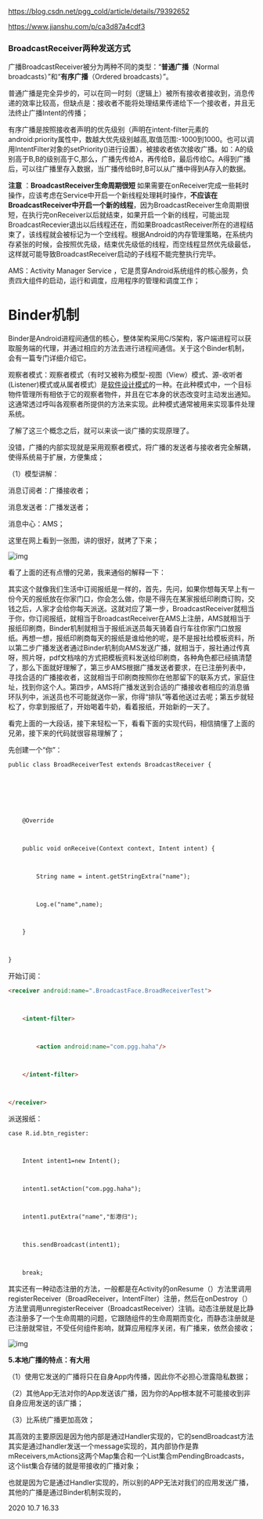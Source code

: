 https://blog.csdn.net/pgg_cold/article/details/79392652

https://www.jianshu.com/p/ca3d87a4cdf3

### BroadcastReceiver两种发送方式

广播BroadcastReceiver被分为两种不同的类型：“**普通广播**（Normal broadcasts）”和“**有序广播**（Ordered broadcasts）”。

普通广播是完全异步的，可以在同一时刻（逻辑上）被所有接收者接收到，消息传递的效率比较高，但缺点是：接收者不能将处理结果传递给下一个接收者，并且无法终止广播Intent的传播；

有序广播是按照接收者声明的优先级别（声明在intent-filter元素的android:priority属性中，数越大优先级别越高,取值范围:-1000到1000。也可以调用IntentFilter对象的setPriority()进行设置），被接收者依次接收广播。如：A的级别高于B,B的级别高于C,那么，广播先传给A，再传给B，最后传给C。A得到广播后，可以往广播里存入数据，当广播传给B时,B可以从广播中得到A存入的数据。

**注意** ：**BroadcastReceiver生命周期很短**
如果需要在onReceiver完成一些耗时操作，应该考虑在Service中开启一个新线程处理耗时操作，**不应该在BroadcastReceiver中开启一个新的线程**，因为BroadcastReceiver生命周期很短，在执行完onReceiver以后就结束，如果开启一个新的线程，可能出现BroadcastRecevier退出以后线程还在，而如果BroadcastReceiver所在的进程结束了，该线程就会被标记为一个空线程。根据Android的内存管理策略，在系统内存紧张的时候，会按照优先级，结束优先级低的线程，而空线程显然优先级最低，这样就可能导致BroadcastReceiver启动的子线程不能完整执行完毕。

AMS：Activity Manager Service ，它是贯穿Android系统组件的核心服务，负责四大组件的启动，运行和调度，应用程序的管理和调度工作；

# Binder机制

Binder是Android进程间通信的核心，整体架构采用C/S架构，客户端进程可以获取服务端的代理，并通过相应的方法去进行进程间通信。关于这个Binder机制，会有一篇专门详细介绍它。

观察者模式：观察者模式（有时又被称为模型-视图（View）模式、源-收听者(Listener)模式或从属者模式）是[软件设计模式](https://baike.baidu.com/item/软件设计模式)的一种。在此种模式中，一个目标物件管理所有相依于它的观察者物件，并且在它本身的状态改变时主动发出通知。这通常透过呼叫各观察者所提供的方法来实现。此种模式通常被用来实现事件处理系统。

了解了这三个概念之后，就可以来谈一谈广播的实现原理了。

没错，广播的内部实现就是采用观察者模式，将广播的发送者与接收者完全解耦，使得系统易于扩展，方便集成；

（1）模型讲解：

消息订阅者：广播接收者；

消息发送者：广播发送者；

消息中心：AMS；

这里在网上看到一张图，讲的很好，就拷了下来；

![img](https://img-blog.csdn.net/20180227204047918?watermark/2/text/aHR0cDovL2Jsb2cuY3Nkbi5uZXQvcGdnX2NvbGQ=/font/5a6L5L2T/fontsize/400/fill/I0JBQkFCMA==/dissolve/70)

看了上面的还有点懵的兄弟，我来通俗的解释一下：

其实这个就像我们生活中订阅报纸是一样的，首先，先问，如果你想每天早上有一份今天的报纸放在你家门口，你会怎么做，你是不得先在某家报纸印刷商订购，交钱之后，人家才会给你每天派送。这就对应了第一步，BroadcastReceiver就相当于你，你订阅报纸，就相当于BroadcastReceiver在AMS上注册，AMS就相当于报纸印刷商，Binder机制就相当于报纸派送员每天骑着自行车往你家门口放报纸。再想一想，报纸印刷商每天的报纸是谁给他的呢，是不是报社给模板资料，所以第二步广播发送者通过Binder机制向AMS发送广播，就相当于，报社通过传真呀，照片呀，pdf文档啥的方式把模板资料发送给印刷商，各种角色都已经搞清楚了，那么下面就好理解了，第三步AMS根据广播发送者要求，在已注册列表中，寻找合适的广播接收者，这就相当于印刷商按照你在他那留下的联系方式，家庭住址，找到你这个人。第四步，AMS将广播发送到合适的广播接收者相应的消息循环队列中，派送员也不可能就送你一家，你得“排队”等着他送过去呢；第五步就轻松了，你拿到报纸了，开始喝着牛奶，看着报纸，开始新的一天了。

看完上面的一大段话，接下来轻松一下，看看下面的实现代码，相信搞懂了上面的兄弟，接下来的代码就很容易理解了；

先创建一个“你”：

 

```html
public class BroadReceiverTest extends BroadcastReceiver {



 



    @Override



    public void onReceive(Context context, Intent intent) {



        String name = intent.getStringExtra("name");



        Log.e("name",name);



    }



}
```

开始订阅：

 

```html
<receiver android:name=".BroadcastFace.BroadReceiverTest">



    <intent-filter>



        <action android:name="com.pgg.haha"/>



    </intent-filter>



</receiver>
```

派送报纸：

 

```html
case R.id.btn_register:



    Intent intent1=new Intent();



    intent1.setAction("com.pgg.haha");



    intent1.putExtra("name","彭港归");



    this.sendBroadcast(intent1);



    break;
```

其实还有一种动态注册的方法，一般都是在Activity的onResume（）方法里调用registerReceiver（BroadReceiver，IntentFilter）注册，然后在onDestroy（）方法里调用unregisterReceiver（BroadcastReceiver）注销。动态注册就是比静态注册多了一个生命周期的问题，它跟随组件的生命周期而变化，而静态注册就是已注册就常驻，不受任何组件影响，就算应用程序关闭，有广播来，依然会接收；

![img](https://img-blog.csdn.net/20180227211306210?watermark/2/text/aHR0cDovL2Jsb2cuY3Nkbi5uZXQvcGdnX2NvbGQ=/font/5a6L5L2T/fontsize/400/fill/I0JBQkFCMA==/dissolve/70)

**5.本地广播的特点：有大用**

（1）使用它发送的广播将只在自身App内传播，因此你不必担心泄露隐私数据；

（2）其他App无法对你的App发送该广播，因为你的App根本就不可能接收到非自身应用发送的该广播；

（3）比系统广播更加高效；

其高效的主要原因是因为他内部是通过Handler实现的，它的sendBroadcast方法其实是通过handler发送一个message实现的，其内部协作是靠mReceivers,mActions这两个Map集合和一个List集合mPendingBroadcasts，这个list集合存储的就是带接收的广播对象；

也就是因为它是通过Handler实现的，所以别的APP无法对我们的应用发送广播，其他的广播是通过Binder机制实现的，

 

2020 10.7 16.33
